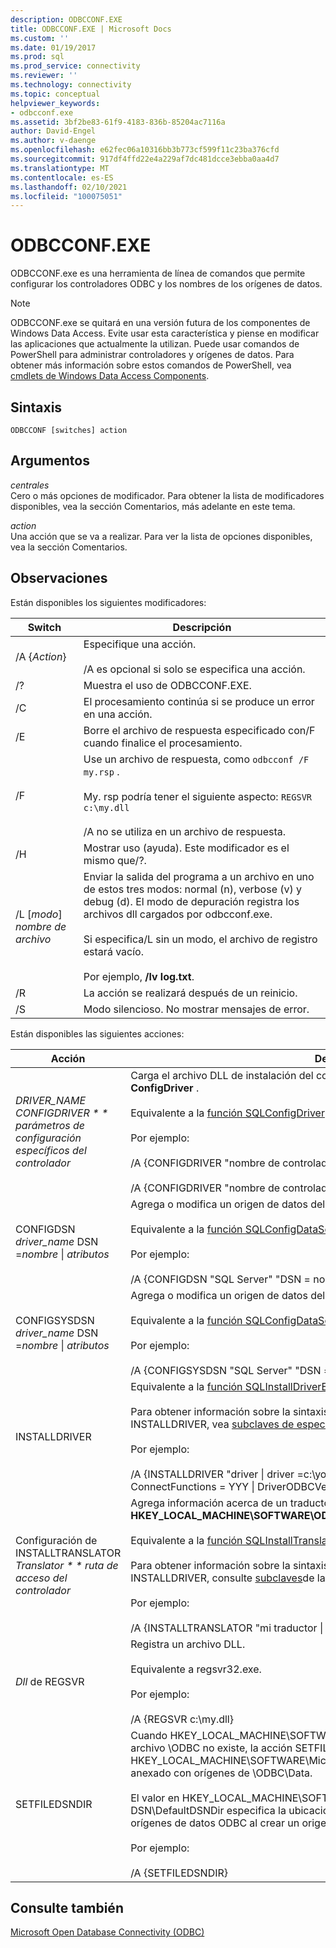 ```yaml
---
description: ODBCCONF.EXE
title: ODBCCONF.EXE | Microsoft Docs
ms.custom: ''
ms.date: 01/19/2017
ms.prod: sql
ms.prod_service: connectivity
ms.reviewer: ''
ms.technology: connectivity
ms.topic: conceptual
helpviewer_keywords:
- odbcconf.exe
ms.assetid: 3bf2be83-61f9-4183-836b-85204ac7116a
author: David-Engel
ms.author: v-daenge
ms.openlocfilehash: e62fec06a10316bb3b773cf599f11c23ba376cfd
ms.sourcegitcommit: 917df4ffd22e4a229af7dc481dcce3ebba0aa4d7
ms.translationtype: MT
ms.contentlocale: es-ES
ms.lasthandoff: 02/10/2021
ms.locfileid: "100075051"
---
```

# <a name="odbcconfexe"></a>ODBCCONF.EXE
ODBCCONF.exe es una herramienta de línea de comandos que permite configurar los controladores ODBC y los nombres de los orígenes de datos.  
  
> [!NOTE]  
>  ODBCCONF.exe se quitará en una versión futura de los componentes de Windows Data Access. Evite usar esta característica y piense en modificar las aplicaciones que actualmente la utilizan. Puede usar comandos de PowerShell para administrar controladores y orígenes de datos. Para obtener más información sobre estos comandos de PowerShell, vea [cmdlets de Windows Data Access Components](/powershell/module/wdac).  
  
## <a name="syntax"></a>Sintaxis  
  
```console  
ODBCCONF [switches] action  
```  
  
## <a name="arguments"></a>Argumentos  
 *centrales*  
 Cero o más opciones de modificador. Para obtener la lista de modificadores disponibles, vea la sección Comentarios, más adelante en este tema.  
  
 *action*  
 Una acción que se va a realizar. Para ver la lista de opciones disponibles, vea la sección Comentarios.  
  
## <a name="remarks"></a>Observaciones  
 Están disponibles los siguientes modificadores:  
  
|Switch|Descripción|  
|------------|-----------------|  
|/A {*Action*}|Especifique una acción.<br /><br /> /A es opcional si solo se especifica una acción.|  
|/?|Muestra el uso de ODBCCONF.EXE.|  
|/C|El procesamiento continúa si se produce un error en una acción.|  
|/E|Borre el archivo de respuesta especificado con/F cuando finalice el procesamiento.|  
|/F|Use un archivo de respuesta, como `odbcconf /F my.rsp` .<br /><br /> My. rsp podría tener el siguiente aspecto: `REGSVR c:\my.dll`<br /><br /> /A no se utiliza en un archivo de respuesta.|  
|/H|Mostrar uso (ayuda). Este modificador es el mismo que/?.|  
|/L [*modo*] *nombre de archivo*|Enviar la salida del programa a un archivo en uno de estos tres modos: normal (n), verbose (v) y debug (d). El modo de depuración registra los archivos dll cargados por odbcconf.exe.<br /><br /> Si especifica/L sin un modo, el archivo de registro estará vacío.<br /><br /> Por ejemplo, **/lv log.txt**.|  
|/R|La acción se realizará después de un reinicio.|  
|/S|Modo silencioso. No mostrar mensajes de error.|  
  
 Están disponibles las siguientes acciones:  
  
|Acción|Descripción|  
|------------|-----------------|  
|*DRIVER_NAME CONFIGDRIVER * * parámetros de configuración específicos del controlador*|Carga el archivo DLL de instalación del controlador adecuado y llama a la función **ConfigDriver** .<br /><br /> Equivalente a la [función SQLConfigDriver](../odbc/reference/syntax/sqlconfigdriver-function.md).<br /><br /> Por ejemplo:<br /><br /> /A {CONFIGDRIVER "nombre de controlador" "CPTimeout = 60"}<br /><br /> /A {CONFIGDRIVER "nombre de controlador" "DriverODBCVer = 03.80"}|  
|CONFIGDSN *driver_name* DSN =*nombre* &#124; *atributos*|Agrega o modifica un origen de datos del sistema.<br /><br /> Equivalente a la [función SQLConfigDataSource](../odbc/reference/syntax/sqlconfigdatasource-function.md).<br /><br /> Por ejemplo:<br /><br /> /A {CONFIGDSN "SQL Server" "DSN = nombre &#124; Server = SRV"}|  
|CONFIGSYSDSN *driver_name* DSN =*nombre* &#124; *atributos*|Agrega o modifica un origen de datos del sistema.<br /><br /> Equivalente a la [función SQLConfigDataSource](../odbc/reference/syntax/sqlconfigdatasource-function.md).<br /><br /> Por ejemplo:<br /><br /> /A {CONFIGSYSDSN "SQL Server" "DSN = nombre &#124; Server = SRV"}|  
|INSTALLDRIVER|Equivalente a la [función SQLInstallDriverEx](../odbc/reference/syntax/sqlinstalldriverex-function.md).<br /><br /> Para obtener información sobre la sintaxis de pares de palabra clave y valor que se pasa a INSTALLDRIVER, vea [subclaves de especificación de controladores](../odbc/reference/install/driver-specification-subkeys.md).<br /><br /> Por ejemplo:<br /><br /> /A {INSTALLDRIVER "driver &#124; driver =c:\your.dll &#124; Setup =c:\your.dll &#124; APILevel = 2 &#124; ConnectFunctions = YYY &#124; DriverODBCVer = 03.50 &#124; FileUsage = 0 &#124; SQLLevel = 1"}|  
|Configuración de INSTALLTRANSLATOR *Translator * * ruta de acceso del controlador*|Agrega información acerca de un traductor a la clave del registro **HKEY_LOCAL_MACHINE\SOFTWARE\ODBC\ODBCINST.INI \Odbc Translator** .<br /><br /> Equivalente a la [función SQLInstallTranslatorEx](../odbc/reference/syntax/sqlinstalltranslatorex-function.md).<br /><br /> Para obtener información sobre la sintaxis de pares de palabra clave y valor que se pasa a INSTALLDRIVER, consulte [subclaves](../odbc/reference/install/translator-specification-subkeys.md)de la especificación de traductor.<br /><br /> Por ejemplo:<br /><br /> /A {INSTALLTRANSLATOR "mi traductor &#124; Translator =c:\my.dll &#124; Setup =c:\my.dll"}|  
|*Dll* de REGSVR|Registra un archivo DLL.<br /><br /> Equivalente a regsvr32.exe.<br /><br /> Por ejemplo:<br /><br /> /A {REGSVR c:\my.dll}|  
|SETFILEDSNDIR|Cuando HKEY_LOCAL_MACHINE\SOFTWARE\ODBC\ODBC.INI DSN\DefaultDSNDir de archivo \ODBC no existe, la acción SETFILEDSNDIR lo creará y le asignará el valor en HKEY_LOCAL_MACHINE\SOFTWARE\Microsoft\Windows\CurrentVersion\CommonFilesDir, anexado con orígenes de \ODBC\Data.<br /><br /> El valor en HKEY_LOCAL_MACHINE\SOFTWARE\ODBC\ODBC.INI archivo \ODBC DSN\DefaultDSNDir especifica la ubicación predeterminada que usa el administrador de orígenes de datos ODBC al crear un origen de datos basado en archivos.<br /><br /> Por ejemplo:<br /><br /> /A {SETFILEDSNDIR}|  
  
## <a name="see-also"></a>Consulte también  
 [Microsoft Open Database Connectivity (ODBC)](../odbc/microsoft-open-database-connectivity-odbc.md)
